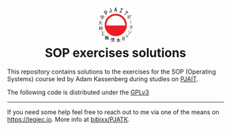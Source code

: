 <h1 align="center">
  <div>
    <img width="80" src="https://raw.githubusercontent.com/bibixx/PJATK/22b9f2f9ea695c9c8e2da79a1e04b79dc9e8871a/logo.svg" alt="" />
  </div>
  SOP exercises solutions
</h1>

This repository contains solutions to the exercises for the SOP (Operating Systems) course led by Adam Kassenberg during studies on [PJAIT](https://www.pja.edu.pl/en/).

The following code is distributed under the [GPLv3](./LICENSE.md)

---

If you need some help feel free to reach out to me via one of the means on https://legiec.io. More info at [bibixx/PJATK](https://github.com/bibixx/PJATK).
